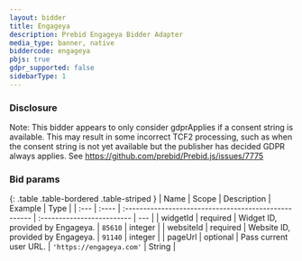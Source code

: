 ```yaml
---
layout: bidder
title: Engageya
description: Prebid Engageya Bidder Adapter
media_type: banner, native
biddercode: engageya
pbjs: true
gdpr_supported: false
sidebarType: 1
---
```


### Disclosure

Note: This bidder appears to only consider gdprApplies if a consent string is available. This may result in some incorrect TCF2 processing, such as when the consent string is not yet available but the publisher has decided GDPR always applies. See https://github.com/prebid/Prebid.js/issues/7775

### Bid params

{: .table .table-bordered .table-striped }
| Name          | Scope    | Description                                            | Example                     | Type |
| :---          | :----    | :----------------------------------------------------  | :-------------------------  | --- |
| widgetId           | required | Widget ID, provided by Engageya.                   | `85610`    | integer |
| websiteId           | required | Website ID, provided by Engageya.                   | `91140`    | integer |
| pageUrl       |  optional        | Pass current user URL.                      |  `'https://engageya.com'`       | String |

